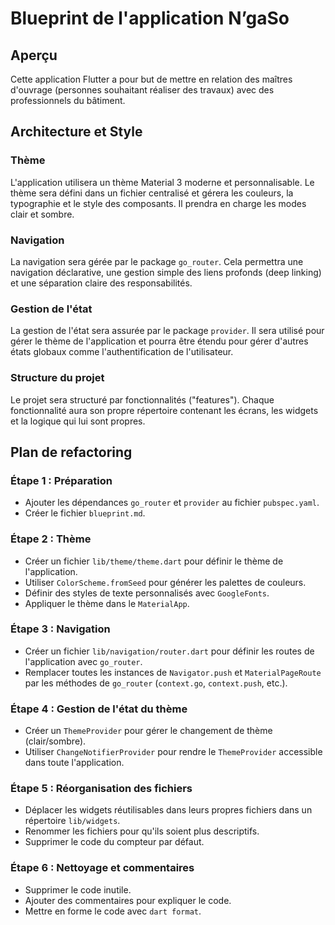 
# Blueprint de l'application N’gaSo

## Aperçu

Cette application Flutter a pour but de mettre en relation des maîtres d'ouvrage (personnes souhaitant réaliser des travaux) avec des professionnels du bâtiment.

## Architecture et Style

### Thème

L'application utilisera un thème Material 3 moderne et personnalisable. Le thème sera défini dans un fichier centralisé et gérera les couleurs, la typographie et le style des composants. Il prendra en charge les modes clair et sombre.

### Navigation

La navigation sera gérée par le package `go_router`. Cela permettra une navigation déclarative, une gestion simple des liens profonds (deep linking) et une séparation claire des responsabilités.

### Gestion de l'état

La gestion de l'état sera assurée par le package `provider`. Il sera utilisé pour gérer le thème de l'application et pourra être étendu pour gérer d'autres états globaux comme l'authentification de l'utilisateur.

### Structure du projet

Le projet sera structuré par fonctionnalités ("features"). Chaque fonctionnalité aura son propre répertoire contenant les écrans, les widgets et la logique qui lui sont propres.

## Plan de refactoring

### Étape 1 : Préparation

*   Ajouter les dépendances `go_router` et `provider` au fichier `pubspec.yaml`.
*   Créer le fichier `blueprint.md`.

### Étape 2 : Thème

*   Créer un fichier `lib/theme/theme.dart` pour définir le thème de l'application.
*   Utiliser `ColorScheme.fromSeed` pour générer les palettes de couleurs.
*   Définir des styles de texte personnalisés avec `GoogleFonts`.
*   Appliquer le thème dans le `MaterialApp`.

### Étape 3 : Navigation

*   Créer un fichier `lib/navigation/router.dart` pour définir les routes de l'application avec `go_router`.
*   Remplacer toutes les instances de `Navigator.push` et `MaterialPageRoute` par les méthodes de `go_router` (`context.go`, `context.push`, etc.).

### Étape 4 : Gestion de l'état du thème

*   Créer un `ThemeProvider` pour gérer le changement de thème (clair/sombre).
*   Utiliser `ChangeNotifierProvider` pour rendre le `ThemeProvider` accessible dans toute l'application.

### Étape 5 : Réorganisation des fichiers

*   Déplacer les widgets réutilisables dans leurs propres fichiers dans un répertoire `lib/widgets`.
*   Renommer les fichiers pour qu'ils soient plus descriptifs.
*   Supprimer le code du compteur par défaut.

### Étape 6 : Nettoyage et commentaires

*   Supprimer le code inutile.
*   Ajouter des commentaires pour expliquer le code.
*   Mettre en forme le code avec `dart format`.
